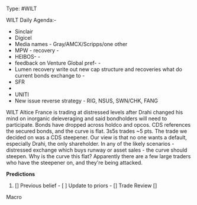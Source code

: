 Type: #WILT 

WILT
Daily Agenda:-
- Sinclair
- Digicel
- Media names - Gray/AMCX/Scripps/one other
- MPW - recovery - 
- HEIBOS- - 
- feedback on Venture Global pref- - 
-  Lumen recovery 
	 write out new cap structure and recoveries
	 what do current bonds exchange to - 
- SFR 
- 
- UNITI
- New issue reverse strategy - RIG, NSUS, SWN/CHK, FANG
 



WILT
Altice France is trading at distressed levels after Drahi changed his mind on inorganic deleveraging and said bondholders will need to participate. Bonds have dropped across holdco and opcos. CDS references the secured bonds, and the curve is flat. 3s5s trades ~5 pts. The trade we decided on was a CDS steepener. Our view is that no one wants a default, especially Drahi, the only shareholder. In any of the likely scenarios - distressed exchange which buys runway or asset sales - the curve should steepen. Why is the curve this flat? Apparently there are a few large traders who have the steepener on, and they're being attacked. 


**Predictions**

1) []
Previous belief - 
[ ]
Update to priors - 
[]
Trade Review
[]





Macro
